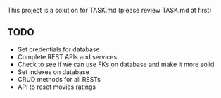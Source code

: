 This project is a solution for TASK.md (please review TASK.md at first)

## TODO
- Set credentials for database
- Complete REST APIs and services
- Check to see if we can use FKs on database and make it more solid
- Set indexes on database
- CRUD methods for all RESTs
- API to reset movies ratings